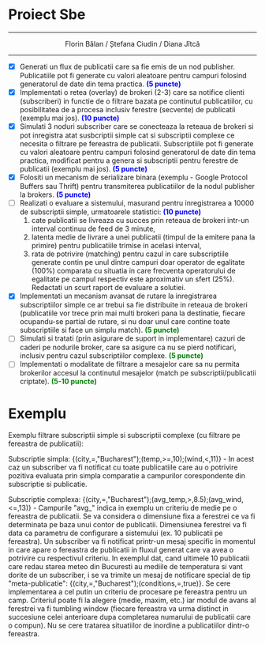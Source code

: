 # Proiect Sbe

---

<div align="center">Florin Bălan / Ștefana Ciudin / Diana Jîtcă</div>

---

- [x] Generati un flux de publicatii care sa fie emis de un nod publisher. Publicatiile pot fi generate cu valori aleatoare pentru campuri folosind generatorul de date din tema practica. **<span style="color: blue;">(5 puncte)</span>**
- [x] Implementati o retea (overlay) de brokeri (2-3) care sa notifice clienti (subscriberi) in functie de o filtrare bazata pe continutul publicatiilor, cu posibilitatea de a procesa inclusiv ferestre (secvente) de publicatii (exemplu mai jos). **<span style="color: blue;">(10 puncte)</span>**
- [x] Simulati 3 noduri subscriber care se conecteaza la reteaua de brokeri si pot inregistra atat susbcriptii simple cat si subscriptii complexe ce necesita o filtrare pe fereastra de publicatii. Subscriptiile pot fi generate cu valori aleatoare pentru campuri folosind generatorul de date din tema practica, modificat pentru a genera si subscriptii pentru ferestre de publicatii (exemplu mai jos). **<span style="color: blue;">(5 puncte)</span>**
- [x] Folositi un mecanism de serializare binara (exemplu - Google Protocol Buffers sau Thrift) pentru transmiterea publicatiilor de la nodul publisher la brokers. **<span style="color: blue;">(5 puncte)</span>**
- [ ] Realizati o evaluare a sistemului, masurand pentru inregistrarea a 10000 de subscriptii simple, urmatoarele statistici: **<span style="color: blue;">(10 puncte)</span>**
    1. cate publicatii se livreaza cu succes prin reteaua de brokeri intr-un interval continuu de feed de 3 minute, 
    2. latenta medie de livrare a unei publicatii (timpul de la emitere pana la primire) pentru publicatiile trimise in acelasi interval, 
    3. rata de potrivire (matching) pentru cazul in care subscriptiile generate contin pe unul dintre campuri doar operator de egalitate (100%) comparata cu situatia in care frecventa operatorului de egalitate pe campul respectiv este aproximativ un sfert (25%). Redactati un scurt raport de evaluare a solutiei.
- [x] Implementati un mecanism avansat de rutare la inregistrarea subscriptiilor simple ce ar trebui sa fie distribuite in reteaua de brokeri (publicatiile vor trece prin mai multi brokeri pana la destinatie, fiecare ocupandu-se partial de rutare, si nu doar unul care contine toate subscriptiile si face un simplu match). **<span style="color: green;">(5 puncte)</span>**
- [ ] Simulati si tratati (prin asigurare de suport in implementare) cazuri de caderi pe nodurile broker, care sa asigure ca nu se pierd notificari, inclusiv pentru cazul subscriptiilor complexe. **<span style="color: green;">(5 puncte)</span>**
- [ ] Implementati o modalitate de filtrare a mesajelor care sa nu permita brokerilor accesul la continutul mesajelor (match pe subscriptii/publicatii criptate). **<span style="color: green;">(5-10 puncte)</span>**

# Exemplu

Exemplu filtrare subscriptii simple si subscriptii complexe (cu filtrare pe fereastra de publicatii):

Subscriptie simpla: {(city,=,"Bucharest");(temp,>=,10);(wind,<,11)} - In acest caz un subscriber va fi notificat cu toate publicatiile care au o potrivire pozitiva evaluata prin simpla comparatie a campurilor corespondente din subscriptie si publicatie.

Subscriptie complexa: {(city,=,"Bucharest");(avg_temp,>,8.5);(avg_wind,<=,13)} - Campurile "avg_" indica in exemplu un criteriu de medie pe o fereastra de publicatii. Se va considera o dimensiune fixa a ferestrei ce va fi determinata pe baza unui contor de publicatii. Dimensiunea ferestrei va fi data ca parametru de configurare a sistemului (ex. 10 publicatii pe fereastra). Un subscriber va fi notificat printr-un mesaj specific in momentul in care apare o fereastra de publicatii in fluxul generat care va avea o potrivire cu respectivul criteriu. In exemplul dat, cand ultimele 10 publicatii care redau starea meteo din Bucuresti au mediile de temperatura si vant dorite de un subscriber, i se va trimite un mesaj de notificare special de tip "meta-publicatie": {(city,=,"Bucharest");(conditions,=,true)}. Se cere implementarea a cel putin un criteriu de procesare pe fereastra pentru un camp. Criteriul poate fi la alegere (medie, maxim, etc.) iar modul de avans al ferestrei va fi tumbling window (fiecare fereastra va urma distinct in succesiune celei anterioare dupa completarea numarului de publicatii care o compun). Nu se cere tratarea situatiilor de inordine a publicatiilor dintr-o fereastra. 